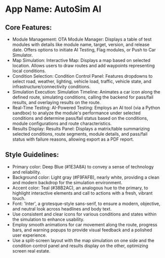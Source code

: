 # **App Name**: AutoSim AI

## Core Features:

- Module Management: OTA Module Manager: Displays a table of test modules with details like module name, target, version, and release date. Offers options to initiate AI Testing, Flag modules, or Push to Car Simulator.
- Map Simulation: Interactive Map: Displays a map based on selected location. Allows users to draw routes and add waypoints representing local conditions.
- Condition Selection: Condition Control Panel: Features dropdowns to select road, weather, lighting, vehicle load, traffic, vehicle state, and infrastructure/connectivity conditions.
- Simulation Execution: Simulation Timeline: Animates a car icon along the defined route, simulating conditions, calling the backend for pass/fail results, and overlaying results on the route.
- Real-Time Testing: AI-Powered Testing: Employs an AI tool (via a Python sandbox) to analyze the module's performance under selected conditions and determine pass/fail status based on the conditions, module configurations and route characteristics.
- Results Display: Results Panel: Displays a matrix/table summarizing selected conditions, route segments, module details, and pass/fail status with failure reasons, allowing export as a PDF report.

## Style Guidelines:

- Primary color: Deep Blue (#1E3A8A) to convey a sense of technology and reliability.
- Background color: Light gray (#F9FAFB), nearly white, providing a clean and modern backdrop for the simulation environment.
- Accent color: Teal (#38B2AC), an analogous hue to the primary, to highlight interactive elements and call to actions with a fresh, vibrant touch.
- Font: 'Inter', a grotesque-style sans-serif, to ensure a modern, objective, and neutral look across headlines and body text. 
- Use consistent and clear icons for various conditions and states within the simulation to enhance usability.
- Employ smooth animations for car movement along the route, progress bars, and warning popups to provide visual feedback and a polished user experience.
- Use a split-screen layout with the map simulation on one side and the condition control panel and results display on the other, optimizing screen real estate.